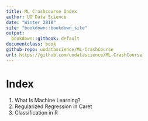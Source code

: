 ```yaml
---
title: ML Crashcourse Index
author: UO Data Science
date: "Winter 2018"
site: "bookdown::bookdown_site"
output:
  bookdown::gitbook: default
documentclass: book
github-repo: uodatascience/ML-CrashCourse
url: https://github.com/uodatascience/ML-CrashCourse
---
```

# Index
1. What Is Machine Learning?
2. Regularized Regression in Caret
3. Classification in R
